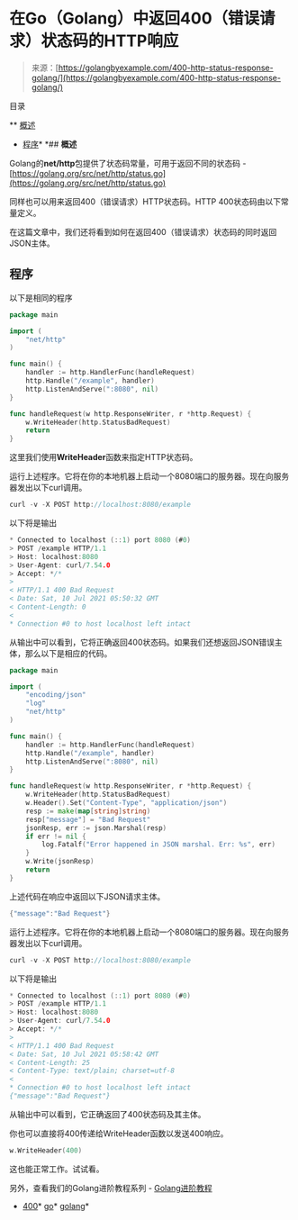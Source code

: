 <!--yml

类别: 未分类

日期: 2024-10-13 06:38:24

-->

# 在Go（Golang）中返回400（错误请求）状态码的HTTP响应

> 来源：[https://golangbyexample.com/400-http-status-response-golang/](https://golangbyexample.com/400-http-status-response-golang/)

目录

**   [概述](#Overview "Overview")

+   [程序](#Program "Program")*  *## **概述**

Golang的**net/http**包提供了状态码常量，可用于返回不同的状态码 - [https://golang.org/src/net/http/status.go](https://golang.org/src/net/http/status.go)

同样也可以用来返回400（错误请求）HTTP状态码。HTTP 400状态码由以下常量定义。

在这篇文章中，我们还将看到如何在返回400（错误请求）状态码的同时返回JSON主体。

## **程序**

以下是相同的程序

```go
package main

import (
	"net/http"
)

func main() {
	handler := http.HandlerFunc(handleRequest)
	http.Handle("/example", handler)
	http.ListenAndServe(":8080", nil)
}

func handleRequest(w http.ResponseWriter, r *http.Request) {
	w.WriteHeader(http.StatusBadRequest)
	return
}
```

这里我们使用**WriteHeader**函数来指定HTTP状态码。

运行上述程序。它将在你的本地机器上启动一个8080端口的服务器。现在向服务器发出以下curl调用。

```go
curl -v -X POST http://localhost:8080/example
```

以下将是输出

```go
* Connected to localhost (::1) port 8080 (#0)
> POST /example HTTP/1.1
> Host: localhost:8080
> User-Agent: curl/7.54.0
> Accept: */*
> 
< HTTP/1.1 400 Bad Request
< Date: Sat, 10 Jul 2021 05:50:32 GMT
< Content-Length: 0
< 
* Connection #0 to host localhost left intact
```

从输出中可以看到，它将正确返回400状态码。如果我们还想返回JSON错误主体，那么以下是相应的代码。

```go
package main

import (
	"encoding/json"
	"log"
	"net/http"
)

func main() {
	handler := http.HandlerFunc(handleRequest)
	http.Handle("/example", handler)
	http.ListenAndServe(":8080", nil)
}

func handleRequest(w http.ResponseWriter, r *http.Request) {
	w.WriteHeader(http.StatusBadRequest)
	w.Header().Set("Content-Type", "application/json")
	resp := make(map[string]string)
	resp["message"] = "Bad Request"
	jsonResp, err := json.Marshal(resp)
	if err != nil {
		log.Fatalf("Error happened in JSON marshal. Err: %s", err)
	}
	w.Write(jsonResp)
	return
}
```

上述代码在响应中返回以下JSON请求主体。

```go
{"message":"Bad Request"}
```

运行上述程序。它将在你的本地机器上启动一个8080端口的服务器。现在向服务器发出以下curl调用。

```go
curl -v -X POST http://localhost:8080/example
```

以下将是输出

```go
* Connected to localhost (::1) port 8080 (#0)
> POST /example HTTP/1.1
> Host: localhost:8080
> User-Agent: curl/7.54.0
> Accept: */*
> 
< HTTP/1.1 400 Bad Request
< Date: Sat, 10 Jul 2021 05:58:42 GMT
< Content-Length: 25
< Content-Type: text/plain; charset=utf-8
< 
* Connection #0 to host localhost left intact
{"message":"Bad Request"}
```

从输出中可以看到，它正确返回了400状态码及其主体。

你也可以直接将400传递给WriteHeader函数以发送400响应。

```go
w.WriteHeader(400)
```

这也能正常工作。试试看。

另外，查看我们的Golang进阶教程系列 - [Golang进阶教程](https://golangbyexample.com/golang-comprehensive-tutorial/)

+   [400](https://golangbyexample.com/tag/400/)*   [go](https://golangbyexample.com/tag/go/)*   [golang](https://golangbyexample.com/tag/golang/)*
